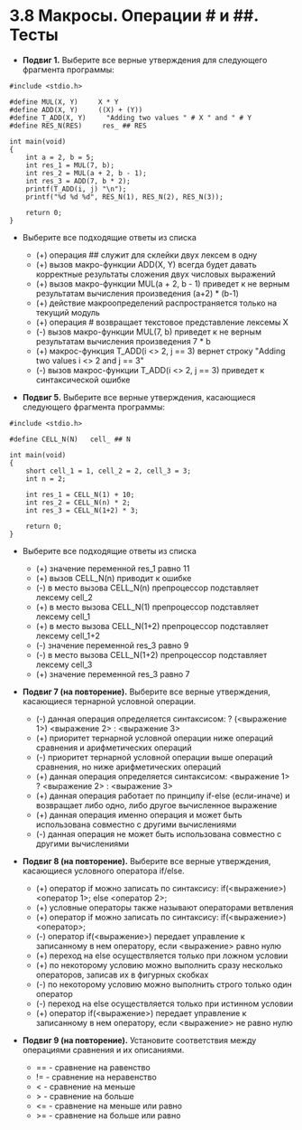 # 3.8 Макросы. Операции # и ##. Тесты

* **Подвиг 1.** Выберите все верные утверждения для следующего фрагмента программы:

```// Подвиг 1 - листинг к заданию
#include <stdio.h>

#define MUL(X, Y)     X * Y
#define ADD(X, Y)     ((X) + (Y))
#define T_ADD(X, Y)     "Adding two values " # X " and " # Y
#define RES_N(RES)     res_ ## RES

int main(void)
{
    int a = 2, b = 5;
    int res_1 = MUL(7, b);
    int res_2 = MUL(a + 2, b - 1);
    int res_3 = ADD(7, b * 2);
    printf(T_ADD(i, j) "\n");
    printf("%d %d %d", RES_N(1), RES_N(2), RES_N(3));

    return 0;
}
```

* Выберите все подходящие ответы из списка
  * (+) операция ## служит для склейки двух лексем в одну
  * (+) вызов макро-функции ADD(X, Y) всегда будет давать корректные результаты сложения двух числовых выражений
  * (+) вызов макро-функции MUL(a + 2, b - 1) приведет к не верным результатам вычисления произведения (a+2) * (b-1)
  * (+) действие макроопределений распространяется только на текущий модуль
  * (+) операция # возвращает текстовое представление лексемы X
  * (-) вызов макро-функции MUL(7, b) приведет к не верным результатам вычисления произведения 7 * b
  * (+) макрос-функция T_ADD(i <> 2, j == 3) вернет строку "Adding two values i <> 2 and j == 3"
  * (-) вызов макрос-функции T_ADD(i <> 2, j == 3) приведет к синтаксической ошибке

* **Подвиг 5.** Выберите все верные утверждения, касающиеся следующего фрагмента программы:

```// Подвиг 5 - листинг к условию
#include <stdio.h>

#define CELL_N(N)   cell_ ## N

int main(void)
{
    short cell_1 = 1, cell_2 = 2, cell_3 = 3;
    int n = 2;

    int res_1 = CELL_N(1) + 10;
    int res_2 = CELL_N(n) * 2;
    int res_3 = CELL_N(1+2) * 3;

    return 0;
}
```

* Выберите все подходящие ответы из списка
  * (+) значение переменной res_1 равно 11
  * (+) вызов CELL_N(n) приводит к ошибке
  * (-) в место вызова CELL_N(n) препроцессор подставляет лексему cell_2
  * (+) в место вызова CELL_N(1) препроцессор подставляет лексему cell_1
  * (+) в место вызова CELL_N(1+2) препроцессор подставляет лексему cell_1+2
  * (-) значение переменной res_3 равно 9
  * (-) в место вызова CELL_N(1+2) препроцессор подставляет лексему cell_3
  * (+) значение переменной res_3 равно 7

* **Подвиг 7 (на повторение).** Выберите все верные утверждения, касающиеся тернарной условной операции.
  * (-) данная операция определяется синтаксисом: ? (<выражение 1>) <выражение 2> : <выражение 3>
  * (+) приоритет тернарной условной операции ниже операций сравнения и арифметических операций
  * (-) приоритет тернарной условной операции выше операций сравнения, но ниже арифметических операций
  * (+) данная операция определяется синтаксисом: <выражение 1> ? <выражение 2> : <выражение 3>
  * (+) данная операция работает по принципу if-else (если-иначе) и возвращает либо одно, либо другое вычисленное выражение
  * (+) данная операция именно операция и может быть использована совместно с другими вычислениями
  * (-) данная операция не может быть использована совместно с другими вычислениями

* **Подвиг 8 (на повторение).** Выберите все верные утверждения, касающиеся условного оператора if/else.
  * (+) оператор if можно записать по синтаксису: if(<выражение>) <оператор 1>; else <оператор 2>;
  * (+) условные операторы также называют операторами ветвления
  * (+) оператор if можно записать по синтаксису: if(<выражение>) <оператор>;
  * (-) оператор if(<выражение>) передает управление к записанному в нем оператору, если <выражение> равно нулю
  * (+) переход на else осуществляется только при ложном условии
  * (+) по некоторому условию можно выполнить сразу несколько операторов, записав их в фигурных скобках
  * (-) по некоторому условию можно выполнить строго только один оператор
  * (-) переход на else осуществляется только при истинном условии
  * (+) оператор if(<выражение>) передает управление к записанному в нем оператору, если <выражение> не равно нулю

* **Подвиг 9 (на повторение).** Установите соответствия между операциями сравнения и их описаниями.
  * == - сравнение на равенство
  * != - сравнение на неравенство
  * < - сравнение на меньше
  * \> - сравнение на больше
  * \<= - сравнение на меньше или равно
  * \>= - сравнение на больше или равно
